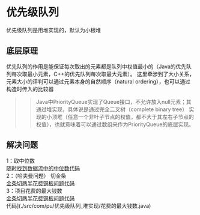 # 优先级队列
  优先级队列是用堆实现的，默认为小根堆
## 底层原理
  优先队列的作用是能保证每次取出的元素都是队列中权值最小的（Java的优先队列每次取最小元素，C++的优先队列每次取最大元素）。
这里牵涉到了大小关系，元素大小的评判可以通过元素本身的自然顺序（natural ordering），也可以通过构造时传入的比较器
  >> Java中PriorityQueue实现了Queue接口，不允许放入null元素；其通过堆实现，具体说是通过完全二叉树（complete binary tree）
  实现的小顶堆（任意一个非叶子节点的权值，都不大于其左右子节点的权值），也就意味着可以通过数组来作为PriorityQueue的底层实现。
## 解决问题
  1：取中位数<br>
    [随时找到数据流中的中位数代码](src/com/分类题型/优先级队列_堆实现/随时找到数据流中的中位数.java)<br>
  2：（哈夫曼问题） 切金条<br>
    [金条切两半花费铜板问题代码](src/com/分类题型/优先级队列_堆实现/金条切两半花费铜板问题.java)<br>
  3：项目花费的最大钱数<br>
    [金条切两半花费铜板问题代码](src/com/分类题型/优先级队列_堆实现/金条切两半花费铜板问题.java)<br>代码](./src/com/pu/优先级队列_堆实现/花费的最大钱数.java)<br>
